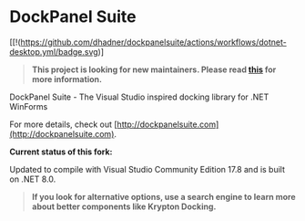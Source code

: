 DockPanel Suite
===============

[[!(https://github.com/dhadner/dockpanelsuite/actions/workflows/dotnet-desktop.yml/badge.svg)]

> **This project is looking for new maintainers. Please read [this](https://github.com/dockpanelsuite/dockpanelsuite/issues/663) for more information.**

DockPanel Suite - The Visual Studio inspired docking library for .NET WinForms

For more details, check out [http://dockpanelsuite.com](http://dockpanelsuite.com).

**Current status of this fork:**

Updated to compile with Visual Studio Community Edition 17.8 and is built on .NET 8.0.

> **If you look for alternative options, use a search engine to learn more about better components like Krypton Docking.**


